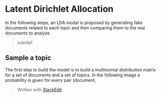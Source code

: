 # Latent Dirichlet Allocation

In the following steps, an LDA modal is proposed by generating fake documents related to each topic and then comparing them to the real documents to analyze.

> sublda1

## Sample a topic

The first step to build the model is to build a multinomial distribution matrix for a set of documents and a set of topics. In the following image a probability is given for every pair (document, 

> Written with [StackEdit](https://stackedit.io/).
<!--stackedit_data:
eyJoaXN0b3J5IjpbLTI0MzUzMzMzOV19
-->